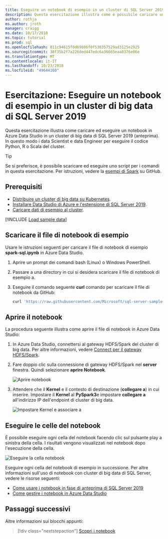 ```yaml
---
title: Eseguire un notebook di esempio in un cluster di SQL Server 2019 big data | Microsoft Docs
description: Questa esercitazione illustra come è possibile caricare un'esecuzione di notebook Spark di esempio in un cluster di big data di SQL Server 2019 (anteprima).
author: rothja
ms.author: jroth
manager: craigg
ms.date: 10/17/2018
ms.topic: tutorial
ms.prod: sql
ms.openlocfilehash: 811c94615f0d69886f0f538357529ad3125e2925
ms.sourcegitcommit: 38f35b2f7a226ded447edc6a36665eaa0376e06e
ms.translationtype: MT
ms.contentlocale: it-IT
ms.lasthandoff: 10/23/2018
ms.locfileid: "49644160"
---
```

# <a name="tutorial-run-a-sample-notebook-on-a-sql-server-2019-big-data-cluster"></a>Esercitazione: Eseguire un notebook di esempio in un cluster di big data di SQL Server 2019

Questa esercitazione illustra come caricare ed eseguire un notebook in Azure Data Studio in un cluster di big data di SQL Server 2019 (anteprima). In questo modo i data Scientist e data Engineer per eseguire il codice Python, R o Scala del cluster.

> [!TIP]
> Se si preferisce, è possibile scaricare ed eseguire uno script per i comandi in questa esercitazione. Per istruzioni, vedere la [esempi di Spark](https://github.com/Microsoft/sql-server-samples/tree/master/samples/features/sql-big-data-cluster/spark) su GitHub.

## <a id="prereqs"></a> Prerequisiti

* [Distribuire un cluster di big data su Kubernetes](deployment-guidance.md).
* [Installare Data Studio di Azure e l'estensione di SQL Server 2019](deploy-big-data-tools.md).
* [Caricare dati di esempio al cluster](#sampledata).

[!INCLUDE [Load sample data](../includes/big-data-cluster-load-sample-data.md)]

## <a name="download-the-sample-notebook-file"></a>Scaricare il file di notebook di esempio

Usare le istruzioni seguenti per caricare il file di notebook di esempio **spark-sql.ipynb** in Azure Data Studio.

1. Aprire un prompt dei comandi bash (Linux) o Windows PowerShell.

1. Passare a una directory in cui si desidera scaricare il file di notebook di esempio a.

1. Eseguire il comando seguente **curl** comando per scaricare il file di notebook da GitHub:

   ```bash
   curl 'https://raw.githubusercontent.com/Microsoft/sql-server-samples/master/samples/features/sql-big-data-cluster/spark/spark-sql.ipynb' -o spark-sql.ipynb
   ```

## <a name="open-the-notebook"></a>Aprire il notebook

La procedura seguente illustra come aprire il file di notebook in Azure Data Studio:

1. In Azure Data Studio, connettersi al gateway HDFS/Spark del cluster di big data. Per altre informazioni, vedere [Connect per il gateway HDFS/Spark](deploy-big-data-tools.md#hdfs).

1. Fare doppio clic sulla connessione di gateway HDFS/Spark nel **server** finestra. Quindi selezionare **aprire Notebook**.

   ![Aprire notebook](media/tutorial-notebook-spark/azure-data-studio-open-notebook.png)

1. Attendere che il **Kernel** e il contesto di destinazione (**collegare a**) in cui inserire. Impostare il **Kernel** al **PySpark3**e impostare **collegare a** all'indirizzo IP dell'endpoint di cluster di big data.

   ![Impostare Kernel e associare a](media/tutorial-notebook-spark/set-kernel-and-attach-to.png)

## <a name="run-the-notebook-cells"></a>Eseguire le celle del notebook

È possibile eseguire ogni cella del notebook facendo clic sul pulsante play a sinistra della cella. I risultati vengono visualizzati nel notebook dopo l'esecuzione della cella.

![Eseguire la cella notebook](media/tutorial-notebook-spark/run-notebook-cell.png)

Eseguire ogni cella del notebook di esempio in successione. Per altre informazioni sull'uso di notebook con cluster di big data di SQL Server, vedere le risorse seguenti:

- [Come usare i notebook in fase di anteprima di SQL Server 2019](notebooks-guidance.md)
- [Come gestire i notebook in Azure Data Studio](notebooks-how-to-manage.md)

## <a name="next-steps"></a>Passaggi successivi

Altre informazioni sui blocchi appunti:
> [!div class="nextstepaction"]
> [Scopri i notebook](notebooks-guidance.md)